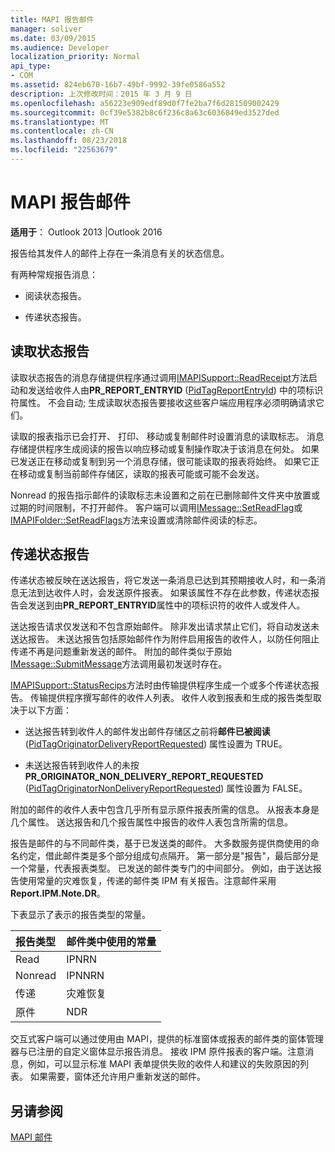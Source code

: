 ```yaml
---
title: MAPI 报告邮件
manager: soliver
ms.date: 03/09/2015
ms.audience: Developer
localization_priority: Normal
api_type:
- COM
ms.assetid: 824eb670-16b7-49bf-9992-39fe0586a552
description: 上次修改时间：2015 年 3 月 9 日
ms.openlocfilehash: a56223e909edf89d0f7fe2ba7f6d281509002429
ms.sourcegitcommit: 0cf39e5382b8c6f236c8a63c6036849ed3527ded
ms.translationtype: MT
ms.contentlocale: zh-CN
ms.lasthandoff: 08/23/2018
ms.locfileid: "22563679"
---
```

# <a name="mapi-report-messages"></a>MAPI 报告邮件

  
  
**适用于**： Outlook 2013 |Outlook 2016 
  
报告给其发件人的邮件上存在一条消息有关的状态信息。
  
有两种常规报告消息：
  
- 阅读状态报告。
    
- 传递状态报告。
    
## <a name="read-status-reports"></a>读取状态报告

读取状态报告的消息存储提供程序通过调用[IMAPISupport::ReadReceipt](imapisupport-readreceipt.md)方法启动和发送给收件人由**PR_REPORT_ENTRYID** ([PidTagReportEntryId](pidtagreportentryid-canonical-property.md)) 中的项标识符属性。 不会自动; 生成读取状态报告要接收这些客户端应用程序必须明确请求它们。
  
读取的报表指示已会打开、 打印、 移动或复制邮件时设置消息的读取标志。 消息存储提供程序生成阅读的报告以响应移动或复制操作取决于该消息在何处。 如果已发送正在移动或复制到另一个消息存储，很可能读取的报表将始终。 如果它正在移动或复制当前邮件存储区，读取的报表可能或可能不会发送。 
  
Nonread 的报告指示邮件的读取标志未设置和之前在已删除邮件文件夹中放置或过期的时间限制，不打开邮件。 客户端可以调用[IMessage::SetReadFlag](imessage-setreadflag.md)或[IMAPIFolder::SetReadFlags](imapifolder-setreadflags.md)方法来设置或清除邮件阅读的标志。 
  
## <a name="delivery-status-reports"></a>传递状态报告

传递状态被反映在送达报告，将它发送一条消息已达到其预期接收人时，和一条消息无法到达收件人时，会发送原件报表。 如果该属性不存在此参数，传递状态报告会发送到由**PR_REPORT_ENTRYID**属性中的项标识符的收件人或发件人。 
  
送达报告请求仅发送和不包含原始邮件。 除非发出请求禁止它们，将自动发送未送达报告。 未送达报告包括原始邮件作为附件启用报告的收件人，以防任何阻止传递不再是问题重新发送的邮件。 附加的邮件类似于原始[IMessage::SubmitMessage](imessage-submitmessage.md)方法调用最初发送时存在。 
  
[IMAPISupport::StatusRecips](imapisupport-statusrecips.md)方法时由传输提供程序生成一个或多个传递状态报告。 传输提供程序撰写邮件的收件人列表。 收件人收到报表和生成的报告类型取决于以下方面： 
  
- 送达报告转到收件人的邮件发出邮件存储区之前将**邮件已被阅读**([PidTagOriginatorDeliveryReportRequested](pidtagoriginatordeliveryreportrequested-canonical-property.md)) 属性设置为 TRUE。
    
- 未送达报告转到收件人的未按**PR_ORIGINATOR_NON_DELIVERY_REPORT_REQUESTED** ([PidTagOriginatorNonDeliveryReportRequested](pidtagoriginatornondeliveryreportrequested-canonical-property.md)) 属性设置为 FALSE。 
    
附加的邮件的收件人表中包含几乎所有显示原件报表所需的信息。 从报表本身是几个属性。 送达报告和几个报告属性中报告的收件人表包含所需的信息。 
  
报告是邮件的与不同邮件类，基于已发送类的邮件。 大多数服务提供商使用的命名约定，借此邮件类是多个部分组成句点隔开。 第一部分是"报告"，最后部分是一个常量，代表报表类型。 已发送的邮件类专门的中间部分。 例如，由于送达报告使用常量的灾难恢复，传递的邮件类 IPM 有关报告。注意邮件采用**Report.IPM.Note.DR**。
  
下表显示了表示的报告类型的常量。
  
|**报告类型**|**邮件类中使用的常量**|
|:-----|:-----|
|Read  <br/> |IPNRN  <br/> |
|Nonread  <br/> |IPNNRN  <br/> |
|传递  <br/> |灾难恢复  <br/> |
|原件  <br/> |NDR  <br/> |
   
交互式客户端可以通过使用由 MAPI，提供的标准窗体或报表的邮件类的窗体管理器与已注册的自定义窗体显示报告消息。 接收 IPM 原件报表的客户端。注意消息，例如，可以显示标准 MAPI 表单提供失败的收件人和建议的失败原因的列表。 如果需要，窗体还允许用户重新发送的邮件。 
  
## <a name="see-also"></a>另请参阅



[MAPI 邮件](mapi-messages.md)

